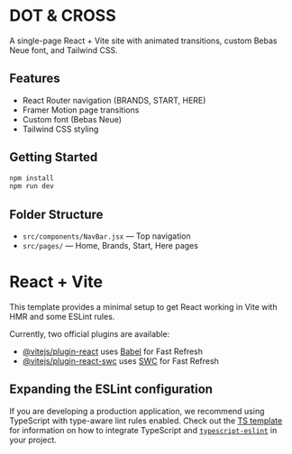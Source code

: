 # DOT & CROSS

A single-page React + Vite site with animated transitions, custom Bebas Neue font, and Tailwind CSS.

## Features

- React Router navigation (BRANDS, START, HERE)
- Framer Motion page transitions
- Custom font (Bebas Neue)
- Tailwind CSS styling

## Getting Started

```sh
npm install
npm run dev
```

## Folder Structure

- `src/components/NavBar.jsx` — Top navigation
- `src/pages/` — Home, Brands, Start, Here pages

# React + Vite

This template provides a minimal setup to get React working in Vite with HMR and some ESLint rules.

Currently, two official plugins are available:

- [@vitejs/plugin-react](https://github.com/vitejs/vite-plugin-react/blob/main/packages/plugin-react) uses [Babel](https://babeljs.io/) for Fast Refresh
- [@vitejs/plugin-react-swc](https://github.com/vitejs/vite-plugin-react/blob/main/packages/plugin-react-swc) uses [SWC](https://swc.rs/) for Fast Refresh

## Expanding the ESLint configuration

If you are developing a production application, we recommend using TypeScript with type-aware lint rules enabled. Check out the [TS template](https://github.com/vitejs/vite/tree/main/packages/create-vite/template-react-ts) for information on how to integrate TypeScript and [`typescript-eslint`](https://typescript-eslint.io) in your project.
